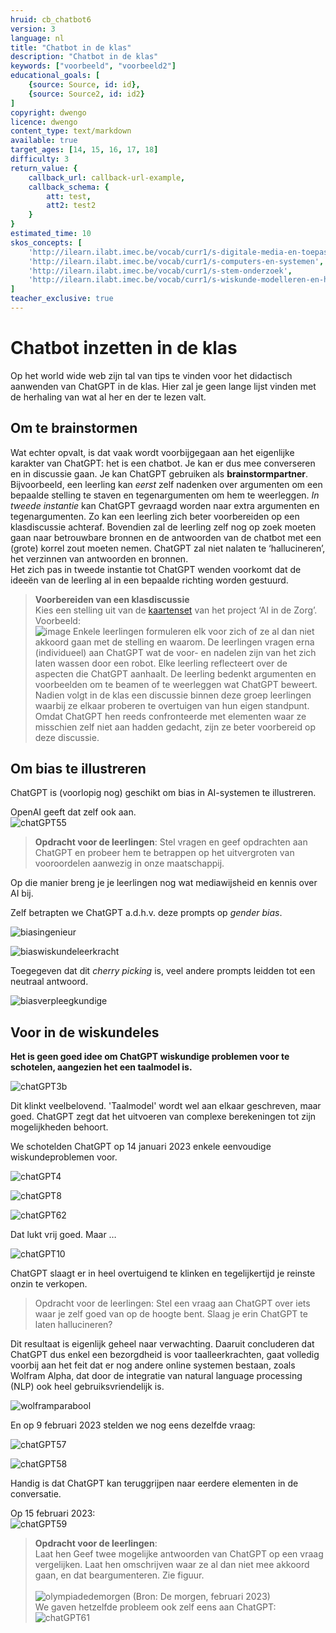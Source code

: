 ```yaml
---
hruid: cb_chatbot6
version: 3
language: nl
title: "Chatbot in de klas"
description: "Chatbot in de klas"
keywords: ["voorbeeld", "voorbeeld2"]
educational_goals: [
    {source: Source, id: id}, 
    {source: Source2, id: id2}
]
copyright: dwengo
licence: dwengo
content_type: text/markdown
available: true
target_ages: [14, 15, 16, 17, 18]
difficulty: 3
return_value: {
    callback_url: callback-url-example,
    callback_schema: {
        att: test,
        att2: test2
    }
}
estimated_time: 10
skos_concepts: [
    'http://ilearn.ilabt.imec.be/vocab/curr1/s-digitale-media-en-toepassingen', 
    'http://ilearn.ilabt.imec.be/vocab/curr1/s-computers-en-systemen', 
    'http://ilearn.ilabt.imec.be/vocab/curr1/s-stem-onderzoek', 
    'http://ilearn.ilabt.imec.be/vocab/curr1/s-wiskunde-modelleren-en-heuristiek'
]
teacher_exclusive: true
---
```


# Chatbot inzetten in de klas

Op het world wide web zijn tal van tips te vinden voor het didactisch aanwenden van ChatGPT in de klas. Hier zal je geen lange lijst vinden met de herhaling van wat al her en der  te lezen valt.

## Om te brainstormen
Wat echter opvalt, is dat vaak wordt voorbijgegaan aan het eigenlijke karakter van ChatGPT: het is een chatbot. Je kan er dus mee converseren en in discussie gaan. Je kan ChatGPT gebruiken als **brainstormpartner**. Bijvoorbeeld, een leerling kan *eerst* zelf nadenken over argumenten om een bepaalde stelling te staven en tegenargumenten om hem te weerleggen. *In tweede instantie* kan ChatGPT gevraagd worden naar extra argumenten en tegenargumenten. Zo kan een leerling zich beter voorbereiden op een klasdiscussie achteraf. Bovendien zal de leerling zelf nog op zoek moeten gaan naar betrouwbare bronnen en de antwoorden van de chatbot met een (grote) korrel zout moeten nemen. ChatGPT zal niet nalaten te ‘hallucineren’, het verzinnen van antwoorden en bronnen.       
Het zich pas in tweede instantie tot ChatGPT wenden voorkomt dat de ideeën van de leerling al in een bepaalde richting worden gestuurd.

> **Voorbereiden van een klasdiscussie**<br>
> Kies een stelling uit van de [kaartenset](https://dwengo.org/assets/files/care/Kaartset_AIIndeZorg_AIOpSchool_Dwengo.pdf) van het project ‘AI in de Zorg’. <br>
> Voorbeeld:<br>
![image](https://user-images.githubusercontent.com/48352335/218336427-bc8cfc21-bb17-4da7-9816-116f70d0a507.png)
> Enkele leerlingen formuleren elk voor zich of ze al dan niet akkoord gaan met de stelling en waarom. De leerlingen vragen erna (individueel) aan ChatGPT wat de voor- en nadelen zijn van het zich laten wassen door een robot. Elke leerling reflecteert over de aspecten die ChatGPT aanhaalt. De leerling bedenkt argumenten en voorbeelden om te beamen of te weerleggen wat ChatGPT beweert. Nadien volgt in de klas een discussie binnen deze groep leerlingen waarbij ze elkaar proberen te overtuigen van hun eigen standpunt. Omdat ChatGPT hen reeds confronteerde met elementen waar ze misschien zelf niet aan hadden gedacht, zijn ze beter voorbereid op deze discussie.  

## Om bias te illustreren
ChatGPT is (voorlopig nog) geschikt om bias in AI-systemen te illustreren.  

OpenAI geeft dat zelf ook aan.<br>
![chatGPT55](https://user-images.githubusercontent.com/48352335/219005103-09e6a3ec-53a8-4fe8-bb97-9ee80e474461.png)

> **Opdracht voor de leerlingen**: Stel vragen en geef opdrachten aan ChatGPT en probeer hem te betrappen op het uitvergroten van vooroordelen aanwezig in onze maatschappij. 

Op die manier breng je je leerlingen nog wat mediawijsheid en kennis over AI bij. 

Zelf betrapten we ChatGPT a.d.h.v. deze prompts op *gender bias*. 

![biasingenieur](https://user-images.githubusercontent.com/48352335/219005225-79d07e30-3542-4837-89a4-8fa19774cf23.png)

![biaswiskundeleerkracht](https://user-images.githubusercontent.com/48352335/219005375-3449a07f-666b-4cd8-99a1-e05879791cfa.png)

Toegegeven dat dit *cherry picking* is, veel andere prompts leidden tot een neutraal antwoord.

![biasverpleegkundige](https://user-images.githubusercontent.com/48352335/219005530-5d95c4af-0107-476b-9704-a9673d7749c6.png)

## Voor in de wiskundeles

**Het is geen goed idee om ChatGPT wiskundige problemen voor te schotelen, aangezien het een taalmodel is.**

![chatGPT3b](https://user-images.githubusercontent.com/48352335/219005727-49c083e7-d9d4-4e70-88d8-f9116903fb82.png)

Dit klinkt veelbelovend. 'Taalmodel' wordt wel aan elkaar geschreven, maar goed. ChatGPT zegt  dat het uitvoeren van complexe berekeningen tot zijn mogelijkheden behoort.

We schotelden ChatGPT op 14 januari 2023 enkele eenvoudige wiskundeproblemen voor.

![chatGPT4](https://user-images.githubusercontent.com/48352335/219006272-e7133530-dada-41fc-bdc3-56d11edf657c.png)

![chatGPT8](https://user-images.githubusercontent.com/48352335/219006462-f785ffde-3a8d-43ad-9d62-b2820759f564.png)

![chatGPT62](https://user-images.githubusercontent.com/48352335/221859167-ac4dfd6b-18d9-4b46-8959-0d08e5c7b5b7.png)

Dat lukt vrij goed. Maar …

![chatGPT10](https://user-images.githubusercontent.com/48352335/219007403-91ded600-e047-47ac-a67e-1f4789711e64.png)

ChatGPT slaagt er in heel overtuigend te klinken en tegelijkertijd je reinste onzin te verkopen.

> Opdracht voor de leerlingen: Stel een vraag aan ChatGPT over iets waar je zelf goed van op de hoogte bent. Slaag je erin ChatGPT te laten hallucineren?

Dit resultaat is eigenlijk geheel naar verwachting. Daaruit concluderen dat ChatGPT dus enkel een bezorgdheid is voor taalleerkrachten, gaat volledig voorbij aan het feit dat er nog andere online systemen bestaan, zoals Wolfram Alpha, dat door de integratie van natural language processing (NLP) ook heel gebruiksvriendelijk is. 

![wolframparabool](https://user-images.githubusercontent.com/48352335/219007607-b1fae969-6397-4809-aaa7-062da8257b3b.png)

En op 9 februari 2023 stelden we nog eens dezelfde vraag:

![chatGPT57](https://user-images.githubusercontent.com/48352335/219008152-c699566e-267c-4400-96c9-1f8bc8bc3b34.png)

![chatGPT58](https://user-images.githubusercontent.com/48352335/219008277-9d2b013c-cbc1-471c-8442-1d0151b68556.png)

Handig is dat ChatGPT kan teruggrijpen naar eerdere elementen in de conversatie.

Op 15 februari 2023:<br>
![chatGPT59](https://user-images.githubusercontent.com/48352335/219008359-9e83a2cc-00a4-48ca-ae35-1bd9eb4b57b3.png)

> **Opdracht voor de leerlingen**:<br>
> Laat hen Geef twee mogelijke antwoorden van ChatGPT op een vraag vergelijken. Laat hen omschrijven waar ze al dan niet mee akkoord gaan, en dat beargumenteren. Zie figuur.<br><br>
>  ![olympiadedemorgen](https://user-images.githubusercontent.com/48352335/219009371-3ba22ee8-0758-438c-a226-bc31fcb4e594.jpg)  (Bron: De morgen, februari 2023)<br>
>  We gaven hetzelfde probleem ook zelf eens aan ChatGPT:
>  ![chatGPT61](https://user-images.githubusercontent.com/48352335/219009417-82648574-ad36-4b85-ba2d-58aef62e7066.png)
